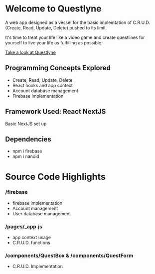 # Welcome to Questlyne
A web app designed as a vessel for the basic implemtation of C.R.U.D. (Create, Read, Update, Delete) pushed to its limit.

It's time to treat your life like a video game and create questlines for yourself to live your life as fulfilling as possible.

[Take a look at Questlyne](questlyne.vercel.app)

## Programming Concepts Explored
* Create, Read, Update, Delete
* React hooks and app context
* Account database management
* Firebase Implementation

## Framework Used: React NextJS
Basic NextJS set up

## Dependencies
* npm i firebase
* npm i nanoid

# Source Code Highlights

### /firebase
* firebase implementation 
* Account management
* User database management

### /pages/_app.js
* app context usage
* C.R.U.D. functions 

### /components/QuestBox & /components/QuestForm
* C.R.U.D. Implementation